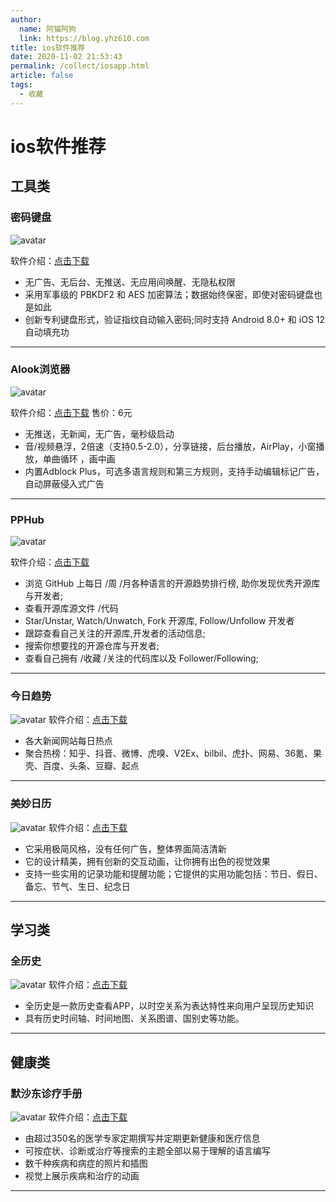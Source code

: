 ```yaml
---
author: 
  name: 阿猫阿狗
  link: https://blog.yhz610.com
title: ios软件推荐
date: 2020-11-02 21:53:43
permalink: /collect/iosapp.html
article: false
tags: 
  - 收藏
---
```



# ios软件推荐

## 工具类

### 密码键盘

![avatar](https://cdn.jsdelivr.net/gh/leslieyin/dns@0.5/blog/public/img/mimajianpan.png)

软件介绍：[点击下载](https://apps.apple.com/cn/app/id1401870455)

- 无广告、无后台、无推送、无应用间唤醒、无隐私权限
- 采用军事级的 PBKDF2 和 AES 加密算法；数据始终保密，即使对密码键盘也是如此
- 创新专利键盘形式，验证指纹自动输入密码;同时支持 Android 8.0+ 和 iOS 12 自动填充功
---

### Alook浏览器

![avatar](https://cdn.jsdelivr.net/gh/leslieyin/dns@0.5/blog/public/img/alook.png)

软件介绍：[点击下载](https://apps.apple.com/cn/app/id1261944766)
售价：6元
- 无推送，无新闻，无广告，毫秒级启动	
- 音/视频悬浮，2倍速（支持0.5-2.0），分享链接，后台播放，AirPlay，小窗播放，单曲循环 ，画中画
- 内置Adblock Plus，可选多语言规则和第三方规则，支持手动编辑标记广告，自动屏蔽侵入式广告
---

### PPHub

![avatar](https://cdn.jsdelivr.net/gh/leslieyin/dns@0.5/blog/public/img/pphub.png	)

软件介绍：[点击下载](https://apps.apple.com/cn/app/id1314212521)

- 浏览 GitHub 上每日 /周 /月各种语言的开源趋势排行榜, 助你发现优秀开源库与开发者;
- 查看开源库源文件 /代码
- Star/Unstar, Watch/Unwatch, Fork 开源库, Follow/Unfollow 开发者
- 跟踪查看自己关注的开源库,开发者的活动信息;
- 搜索你想要找的开源仓库与开发者;
- 查看自己拥有 /收藏 /关注的代码库以及 Follower/Following;
---

### 今日趋势 
![avatar](https://cdn.jsdelivr.net/gh/leslieyin/dns@0.5/blog/public/img/jinriqushi.png)
软件介绍：[点击下载](https://apps.apple.com/cn/app/id1487360505)
- 各大新闻网站每日热点
- 聚合热榜：知乎、抖音、微博、虎嗅、V2Ex、bilbil、虎扑、网易、36氪、果壳、百度、头条、豆瓣、起点
---

### 美妙日历 
![avatar](https://cdn.jsdelivr.net/gh/leslieyin/dns@0.5/blog/public/img/meimiaorili.png)
软件介绍：[点击下载](https://apps.apple.com/cn/app/id1458326183)
- 它采用极简风格，没有任何广告，整体界面简洁清新
- 它的设计精美，拥有创新的交互动画，让你拥有出色的视觉效果
- 支持一些实用的记录功能和提醒功能；它提供的实用功能包括：节日、假日、备忘、节气、生日、纪念日
---

## 学习类

### 全历史
![avatar](https://cdn.jsdelivr.net/gh/leslieyin/dns@0.5/blog/public/img/quanlishi.png)
软件介绍：[点击下载](https://apps.apple.com/cn/app/id1387152606)

- 全历史是一款历史查看APP，以时空关系为表达特性来向用户呈现历史知识
- 具有历史时间轴、时间地图、关系图谱、国别史等功能。
---

## 健康类

### 默沙东诊疗手册
![avatar](https://cdn.jsdelivr.net/gh/leslieyin/dns@0.5/blog/public/img/moshadong.png)
软件介绍：[点击下载](https://apps.apple.com/cn/app/id1188334624)

- 由超过350名的医学专家定期撰写并定期更新健康和医疗信息
- 可按症状、诊断或治疗等搜索的主题全部以易于理解的语言编写
- 数千种疾病和病症的照片和插图
- 视觉上展示疾病和治疗的动画
---